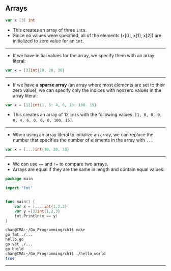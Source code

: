 ## Arrays

```go
var x [3] int
```

- This creates an array of three `int`s. 
- Since no values were specified, all of the elements (x[0], x[1], x[2]) are initialized to zero value for an `int`.

---

- If we have initial values for the array, we specify them with an array literal:

```go
var x = [3]int{10, 20, 30}
```

---

- If we have a **sparse array** (an array where most elements are set to their zero value), we can specify only the indices with nonzero values in the array literal:

```go
var x = [12]int{1, 5: 4, 6, 10: 100. 15}
```

- This creates an array of 12 `int`s  with the following values: `[1, 0, 0, 0, 0, 4, 6, 0, 0, 0, 100, 15]`.

---

- When using an array literal to initialize an array, we can replace the number that specifies the number of elements in the array with `...`

```go
var x = [...]int{10, 20, 30}
```

---

- We can use `==` and `!=` to compare two arrays.
- Arrays are equal if they are the same in length and contain equal values:

```go
package main

import "fmt"


func main() {
	var x = [...]int{1,2,3}
	var y =[3]int{1,2,3}
	fmt.Println(x == y)
}
```

```sh
chan@CMA:~/Go_Programming/ch1$ make
go fmt ./...
hello.go
go vet ./...
go build 
chan@CMA:~/Go_Programming/ch1$ ./hello_world
true
```

---

